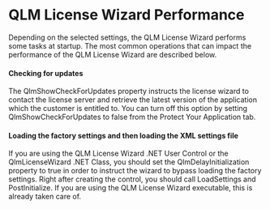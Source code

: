 # QLM License Wizard Performance

Depending on the selected settings, the QLM License Wizard performs some tasks at startup. The most common operations that can impact the performance of the QLM License Wizard are described below.

#### Checking for updates

The QlmShowCheckForUpdates property instructs the license wizard to contact the license server and retrieve the latest version of the application which the customer is entitled to. You can turn off this option by setting QlmShowCheckForUpdates  to false from the Protect Your Application tab.

#### Loading the factory settings and then loading the XML settings file

If you are using the QLM License Wizard .NET User Control or the QlmLicenseWizard .NET Class, you should set the QlmDelayInitialization property to true in order to instruct the wizard to bypass loading the factory settings. Right after creating the control, you should call LoadSettings and PostInitialize. If you are using the QLM License Wizard executable, this is already taken care of.
